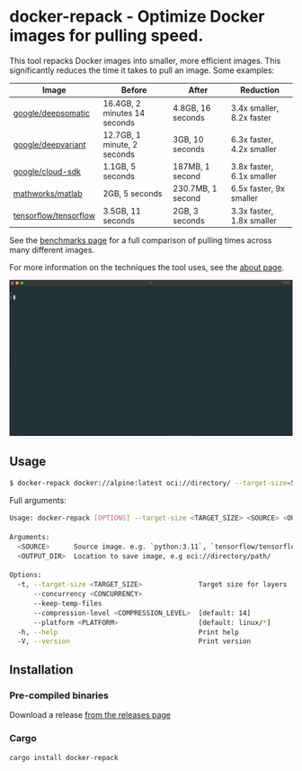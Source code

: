 # docker-repack - Optimize Docker images for pulling speed.

This tool repacks Docker images into smaller, more efficient images. This significantly reduces the time it takes to
pull an image. Some examples:

| Image                                                                           | Before                       | After             | Reduction                 |
|---------------------------------------------------------------------------------|------------------------------|-------------------|---------------------------|
| [google/deepsomatic](https://registry.hub.docker.com/r/google/deepsomatic/tags) | 16.4GB, 2 minutes 14 seconds | 4.8GB, 16 seconds | 3.4x smaller, 8.2x faster |
| [google/deepvariant](https://hub.docker.com/r/google/deepvariant/tags)          | 12.7GB, 1 minute, 2 seconds  | 3GB, 10 seconds   | 6.3x faster, 4.2x smaller |
| [google/cloud-sdk](https://registry.hub.docker.com/r/google/cloud-sdk/tags)     | 1.1GB, 5 seconds             | 187MB, 1 second   | 3.8x faster, 6.1x smaller |
| [mathworks/matlab](https://hub.docker.com/r/mathworks/matlab/tags)              | 2GB, 5 seconds               | 230.7MB, 1 second | 6.5x faster, 9x smaller   |
| [tensorflow/tensorflow](https://hub.docker.com/r/tensorflow/tensorflow/tags)    | 3.5GB, 11 seconds            | 2GB, 3 seconds    | 3.3x faster, 1.8x smaller |

See the [benchmarks page](https://orf.github.io/docker-repack/benchmarks/) for a full comparison of pulling times across
many different images.

For more information on the techniques the tool uses, see the [about page](docs/about.md).

![](./docs/preview.gif)

## Usage

```bash
$ docker-repack docker://alpine:latest oci://directory/ --target-size=50MB
```

Full arguments:

```bash
Usage: docker-repack [OPTIONS] --target-size <TARGET_SIZE> <SOURCE> <OUTPUT_DIR>

Arguments:
  <SOURCE>      Source image. e.g. `python:3.11`, `tensorflow/tensorflow:latest` or `oci://local/image/path`
  <OUTPUT_DIR>  Location to save image, e.g oci://directory/path/

Options:
  -t, --target-size <TARGET_SIZE>              Target size for layers
      --concurrency <CONCURRENCY>
      --keep-temp-files
      --compression-level <COMPRESSION_LEVEL>  [default: 14]
      --platform <PLATFORM>                    [default: linux/*]
  -h, --help                                   Print help
  -V, --version                                Print version
  ```

## Installation

### Pre-compiled binaries

Download a release [from the releases page](https://github.com/orf/docker-repack/releases)

### Cargo

```bash
cargo install docker-repack
````

